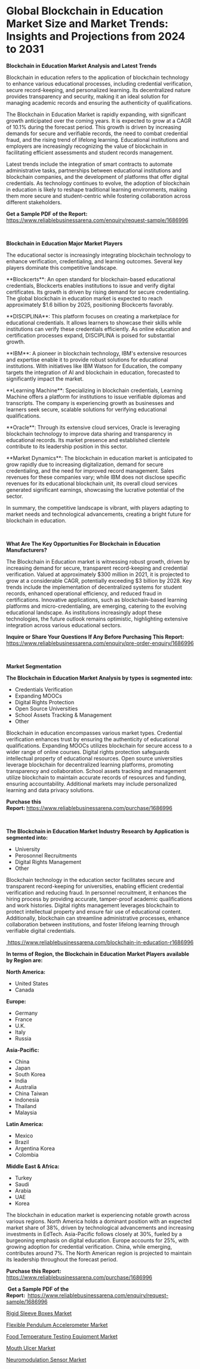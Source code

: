 <p><h1>Global Blockchain in Education Market Size and Market Trends: Insights and Projections from 2024 to 2031</h1></p><p><strong>Blockchain in Education Market Analysis and Latest Trends</strong></p>
<p><p>Blockchain in education refers to the application of blockchain technology to enhance various educational processes, including credential verification, secure record-keeping, and personalized learning. Its decentralized nature provides transparency and security, making it an ideal solution for managing academic records and ensuring the authenticity of qualifications.</p><p>The Blockchain in Education Market is rapidly expanding, with significant growth anticipated over the coming years. It is expected to grow at a CAGR of 10.1% during the forecast period. This growth is driven by increasing demands for secure and verifiable records, the need to combat credential fraud, and the rising trend of lifelong learning. Educational institutions and employers are increasingly recognizing the value of blockchain in facilitating efficient assessments and student records management.</p><p>Latest trends include the integration of smart contracts to automate administrative tasks, partnerships between educational institutions and blockchain companies, and the development of platforms that offer digital credentials. As technology continues to evolve, the adoption of blockchain in education is likely to reshape traditional learning environments, making them more secure and student-centric while fostering collaboration across different stakeholders.</p></p>
<p><strong>Get a Sample PDF of the Report:&nbsp;</strong> <a href="https://www.reliablebusinessarena.com/enquiry/request-sample/1686996?utm_campaign=1290&utm_medium=2&utm_source=Github&utm_content=ia&utm_term=16102024&utm_id=blockchain-in-education">https://www.reliablebusinessarena.com/enquiry/request-sample/1686996</a></p>
<p>&nbsp;</p>
<p><strong>Blockchain in Education Major Market Players</strong></p>
<p><p>The educational sector is increasingly integrating blockchain technology to enhance verification, credentialing, and learning outcomes. Several key players dominate this competitive landscape.</p><p>**Blockcerts**: An open standard for blockchain-based educational credentials, Blockcerts enables institutions to issue and verify digital certificates. Its growth is driven by rising demand for secure credentialing. The global blockchain in education market is expected to reach approximately $1.6 billion by 2025, positioning Blockcerts favorably.</p><p>**DISCIPLINA**: This platform focuses on creating a marketplace for educational credentials. It allows learners to showcase their skills while institutions can verify these credentials efficiently. As online education and certification processes expand, DISCIPLINA is poised for substantial growth.</p><p>**IBM**: A pioneer in blockchain technology, IBM's extensive resources and expertise enable it to provide robust solutions for educational institutions. With initiatives like IBM Watson for Education, the company targets the integration of AI and blockchain in education, forecasted to significantly impact the market.</p><p>**Learning Machine**: Specializing in blockchain credentials, Learning Machine offers a platform for institutions to issue verifiable diplomas and transcripts. The company is experiencing growth as businesses and learners seek secure, scalable solutions for verifying educational qualifications.</p><p>**Oracle**: Through its extensive cloud services, Oracle is leveraging blockchain technology to improve data sharing and transparency in educational records. Its market presence and established clientele contribute to its leadership position in this sector.</p><p>**Market Dynamics**: The blockchain in education market is anticipated to grow rapidly due to increasing digitalization, demand for secure credentialing, and the need for improved record management. Sales revenues for these companies vary; while IBM does not disclose specific revenues for its educational blockchain unit, its overall cloud services generated significant earnings, showcasing the lucrative potential of the sector.</p><p>In summary, the competitive landscape is vibrant, with players adapting to market needs and technological advancements, creating a bright future for blockchain in education.</p></p>
<p>&nbsp;</p>
<p><strong>What Are The Key Opportunities For Blockchain in Education Manufacturers?</strong></p>
<p><p>The Blockchain in Education market is witnessing robust growth, driven by increasing demand for secure, transparent record-keeping and credential verification. Valued at approximately $300 million in 2021, it is projected to grow at a considerable CAGR, potentially exceeding $3 billion by 2028. Key trends include the implementation of decentralized systems for student records, enhanced operational efficiency, and reduced fraud in certifications. Innovative applications, such as blockchain-based learning platforms and micro-credentialing, are emerging, catering to the evolving educational landscape. As institutions increasingly adopt these technologies, the future outlook remains optimistic, highlighting extensive integration across various educational sectors.</p></p>
<p><strong>Inquire or Share Your Questions If Any Before Purchasing This Report:</strong> <a href="https://www.reliablebusinessarena.com/enquiry/pre-order-enquiry/1686996?utm_campaign=1290&utm_medium=2&utm_source=Github&utm_content=ia&utm_term=16102024&utm_id=blockchain-in-education">https://www.reliablebusinessarena.com/enquiry/pre-order-enquiry/1686996</a></p>
<p>&nbsp;</p>
<p><strong>Market Segmentation</strong></p>
<p><strong>The Blockchain in Education Market Analysis by types is segmented into:</strong></p>
<p><ul><li>Credentials Verification</li><li>Expanding MOOCs</li><li>Digital Rights Protection</li><li>Open Source Universities</li><li>School Assets Tracking & Management</li><li>Other</li></ul></p>
<p><p>Blockchain in education encompasses various market types. Credential verification enhances trust by ensuring the authenticity of educational qualifications. Expanding MOOCs utilizes blockchain for secure access to a wider range of online courses. Digital rights protection safeguards intellectual property of educational resources. Open source universities leverage blockchain for decentralized learning platforms, promoting transparency and collaboration. School assets tracking and management utilize blockchain to maintain accurate records of resources and funding, ensuring accountability. Additional markets may include personalized learning and data privacy solutions.</p></p>
<p><strong>Purchase this Report:&nbsp;</strong><a href="https://www.reliablebusinessarena.com/purchase/1686996?utm_campaign=1290&utm_medium=2&utm_source=Github&utm_content=ia&utm_term=16102024&utm_id=blockchain-in-education">https://www.reliablebusinessarena.com/purchase/1686996</a></p>
<p>&nbsp;</p>
<p><strong>The Blockchain in Education Market Industry Research by Application is segmented into:</strong></p>
<p><ul><li>University</li><li>Perosonnel Recruitments</li><li>Digital Rights Management</li><li>Other</li></ul></p>
<p><p>Blockchain technology in the education sector facilitates secure and transparent record-keeping for universities, enabling efficient credential verification and reducing fraud. In personnel recruitment, it enhances the hiring process by providing accurate, tamper-proof academic qualifications and work histories. Digital rights management leverages blockchain to protect intellectual property and ensure fair use of educational content. Additionally, blockchain can streamline administrative processes, enhance collaboration between institutions, and foster lifelong learning through verifiable digital credentials.</p></p>
<p><a href="https://www.reliablebusinessarena.com/blockchain-in-education-r1686996?utm_campaign=1290&utm_medium=2&utm_source=Github&utm_content=ia&utm_term=16102024&utm_id=blockchain-in-education">&nbsp;https://www.reliablebusinessarena.com/blockchain-in-education-r1686996</a></p>
<p><strong>In terms of Region, the Blockchain in Education Market Players available by Region are:</strong></p>
<p>
    <p> <strong> North America: </strong>
        <ul>
            <li>United States</li>
            <li>Canada</li>
        </ul>
        </p> 
    <p> <strong> Europe: </strong>
        <ul>
            <li>Germany</li>
            <li>France</li>
            <li>U.K.</li>
            <li>Italy</li>
            <li>Russia</li>
        </ul>
        </p> 
    <p> <strong> Asia-Pacific: </strong>
        <ul>
            <li>China</li>
            <li>Japan</li>
            <li>South Korea</li>
            <li>India</li>
            <li>Australia</li>
            <li>China Taiwan</li>
            <li>Indonesia</li>
            <li>Thailand</li>
            <li>Malaysia</li>
        </ul>
        </p> 
    <p> <strong> Latin America: </strong>
        <ul>
            <li>Mexico</li>
            <li>Brazil</li>
            <li>Argentina Korea</li>
            <li>Colombia</li>
        </ul>
        </p> 
    <p> <strong> Middle East & Africa: </strong>
        <ul>
            <li>Turkey</li>
            <li>Saudi</li>
            <li>Arabia</li>
            <li>UAE</li>
            <li>Korea</li>
        </ul>
    </p>
    </p>
<p><p>The blockchain in education market is experiencing notable growth across various regions. North America holds a dominant position with an expected market share of 38%, driven by technological advancements and increasing investments in EdTech. Asia-Pacific follows closely at 30%, fueled by a burgeoning emphasis on digital education. Europe accounts for 25%, with growing adoption for credential verification. China, while emerging, contributes around 7%. The North American region is projected to maintain its leadership throughout the forecast period.</p></p>
<p><strong>Purchase this Report: </strong><a href="https://www.reliablebusinessarena.com/purchase/1686996?utm_campaign=1290&utm_medium=2&utm_source=Github&utm_content=ia&utm_term=16102024&utm_id=blockchain-in-education">https://www.reliablebusinessarena.com/purchase/1686996</a></p>
<p>&nbsp;<strong>Get a Sample PDF of the Report:&nbsp;&nbsp;</strong><a href="https://www.reliablebusinessarena.com/enquiry/request-sample/1686996?utm_campaign=1290&utm_medium=2&utm_source=Github&utm_content=ia&utm_term=16102024&utm_id=blockchain-in-education">https://www.reliablebusinessarena.com/enquiry/request-sample/1686996</a></p>
<p><strong></strong></p>
<p><p><a href="https://www.linkedin.com/pulse/rigid-sleeve-boxes-market-trends-detailed-study-its-segmentation-mov8c?trk=public_post_embed_feed-article-content&utm_campaign=1290&utm_medium=2&utm_source=Github&utm_content=ia&utm_term=16102024&utm_id=blockchain-in-education">Rigid Sleeve Boxes Market</a></p><p><a href="https://www.linkedin.com/pulse/strategic-forecast-flexible-pendulum-accelerometer-market-wzv3c?trk=public_post_embed_feed-article-content&utm_campaign=1290&utm_medium=2&utm_source=Github&utm_content=ia&utm_term=16102024&utm_id=blockchain-in-education">Flexible Pendulum Accelerometer Market</a></p><p><a href="https://www.linkedin.com/pulse/future-innovation-global-food-temperature-testing-equipment-na1hc?trk=public_post_embed_feed-article-content&utm_campaign=1290&utm_medium=2&utm_source=Github&utm_content=ia&utm_term=16102024&utm_id=blockchain-in-education">Food Temperature Testing Equipment Market</a></p><p><a href="https://github.com/GroverBarry/Market-Research-Report-List-7/blob/main/mouth-ulcer-market.md?utm_campaign=1290&utm_medium=2&utm_source=Github&utm_content=ia&utm_term=16102024&utm_id=blockchain-in-education">Mouth Ulcer Market</a></p><p><a href="https://www.linkedin.com/pulse/global-neuromodulation-sensor-market-trends-innovations-forward-looking-0ggyc?trk=public_post_embed_feed-article-content&utm_campaign=1290&utm_medium=2&utm_source=Github&utm_content=ia&utm_term=16102024&utm_id=blockchain-in-education">Neuromodulation Sensor Market</a></p></p>